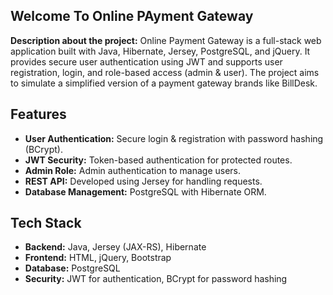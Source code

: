 ## Welcome To Online PAyment Gateway 

**Description about the project:**
Online Payment Gateway is a full-stack web application built with Java, Hibernate, Jersey, PostgreSQL, and jQuery. 
It provides secure user authentication using JWT and supports user registration, login, and role-based access (admin & user). 
The project aims to simulate a simplified version of a payment gateway brands like BillDesk.

## Features
- **User Authentication:** Secure login & registration with password hashing (BCrypt).
- **JWT Security:** Token-based authentication for protected routes.
- **Admin Role:** Admin authentication to manage users.
- **REST API:** Developed using Jersey for handling requests.
- **Database Management:** PostgreSQL with Hibernate ORM.

## Tech Stack
- **Backend:** Java, Jersey (JAX-RS), Hibernate
- **Frontend:** HTML, jQuery, Bootstrap
- **Database:** PostgreSQL
- **Security:** JWT for authentication, BCrypt for password hashing
